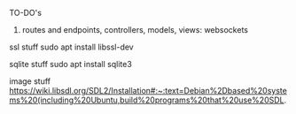 TO-DO's

1. routes and endpoints, controllers, models, views:
    websockets

ssl stuff
sudo apt install libssl-dev

sqlite stuff
sudo apt install sqlite3

image stuff
https://wiki.libsdl.org/SDL2/Installation#:~:text=Debian%2Dbased%20systems%20(including%20Ubuntu,build%20programs%20that%20use%20SDL.